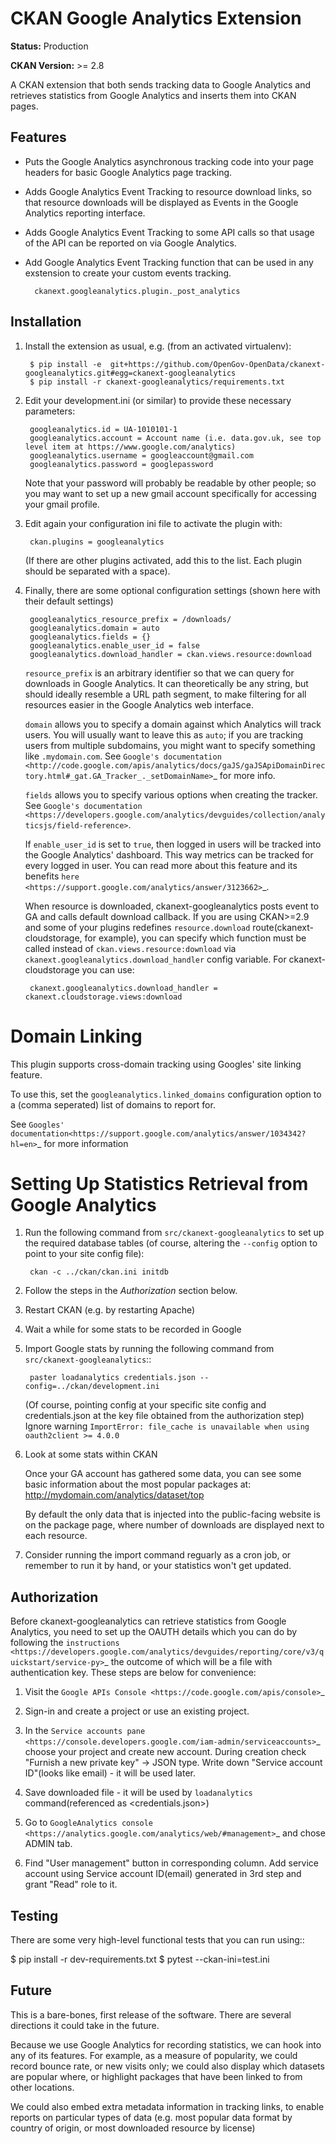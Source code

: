 # CKAN Google Analytics Extension

**Status:** Production

**CKAN Version:** >= 2.8

A CKAN extension that both sends tracking data to Google Analytics and
retrieves statistics from Google Analytics and inserts them into CKAN pages.

## Features


* Puts the Google Analytics asynchronous tracking code into your page headers
  for basic Google Analytics page tracking.

* Adds Google Analytics Event Tracking to resource download links, so that
  resource downloads will be displayed as Events in the Google Analytics
  reporting interface.

* Adds Google Analytics Event Tracking to some API calls so that usage of the
  API can be reported on via Google Analytics.

* Add Google Analytics Event Tracking function that can be used in any exstension
  to create your custom events tracking.

		ckanext.googleanalytics.plugin._post_analytics

## Installation


1. Install the extension as usual, e.g. (from an activated virtualenv):

		$ pip install -e  git+https://github.com/OpenGov-OpenData/ckanext-googleanalytics.git#egg=ckanext-googleanalytics
		$ pip install -r ckanext-googleanalytics/requirements.txt

2. Edit your development.ini (or similar) to provide these necessary parameters:

		googleanalytics.id = UA-1010101-1
		googleanalytics.account = Account name (i.e. data.gov.uk, see top level item at https://www.google.com/analytics)
		googleanalytics.username = googleaccount@gmail.com
        googleanalytics.password = googlepassword

   Note that your password will probably be readable by other people;
   so you may want to set up a new gmail account specifically for
   accessing your gmail profile.

3. Edit again your configuration ini file to activate the plugin
   with:

		ckan.plugins = googleanalytics

   (If there are other plugins activated, add this to the list.  Each
   plugin should be separated with a space).

4. Finally, there are some optional configuration settings (shown here
   with their default settings)

		googleanalytics_resource_prefix = /downloads/
		googleanalytics.domain = auto
        googleanalytics.fields = {}
        googleanalytics.enable_user_id = false
        googleanalytics.download_handler = ckan.views.resource:download

   ``resource_prefix`` is an arbitrary identifier so that we can query
   for downloads in Google Analytics.  It can theoretically be any
   string, but should ideally resemble a URL path segment, to make
   filtering for all resources easier in the Google Analytics web
   interface.

   ``domain`` allows you to specify a domain against which Analytics
   will track users.  You will usually want to leave this as ``auto``;
   if you are tracking users from multiple subdomains, you might want
   to specify something like ``.mydomain.com``.
   See `Google's documentation
   <http://code.google.com/apis/analytics/docs/gaJS/gaJSApiDomainDirectory.html#_gat.GA_Tracker_._setDomainName>`_
   for more info.

   ``fields`` allows you to specify various options when creating the tracker. See `Google's documentation <https://developers.google.com/analytics/devguides/collection/analyticsjs/field-reference>`.

   If ``enable_user_id`` is set to ``true``, then logged in users will be tracked into the Google Analytics' dashboard.
   This way metrics can be tracked for every logged in user. You can read more
   about this feature and its benefits `here <https://support.google.com/analytics/answer/3123662>`_.

   When resource is downloaded, ckanext-googleanalytics posts event to
   GA and calls default download callback. If you are using CKAN>=2.9
   and some of your plugins redefines `resource.download`
   route(ckanext-cloudstorage, for example), you can specify which
   function must be called instead of `ckan.views.resource:download`
   via `ckanext.googleanalytics.download_handler` config variable. For ckanext-cloudstorage you can use:

		ckanext.googleanalytics.download_handler = ckanext.cloudstorage.views:download

# Domain Linking


This plugin supports cross-domain tracking using Googles' site linking feature.

To use this, set the ``googleanalytics.linked_domains`` configuration option to a (comma seperated) list of domains to report for.

See `Googles' documentation<https://support.google.com/analytics/answer/1034342?hl=en>`_ for more information

# Setting Up Statistics Retrieval from Google Analytics


1. Run the following command from ``src/ckanext-googleanalytics`` to
   set up the required database tables (of course, altering the
   ``--config`` option to point to your site config file):

		ckan -c ../ckan/ckan.ini initdb

3. Follow the steps in the *Authorization* section below.

4. Restart CKAN (e.g. by restarting Apache)

5. Wait a while for some stats to be recorded in Google

6. Import Google stats by running the following command from
   ``src/ckanext-googleanalytics``::

		paster loadanalytics credentials.json --config=../ckan/development.ini

   (Of course, pointing config at your specific site config and credentials.json at the
   key file obtained from the authorization step)
   Ignore warning `ImportError: file_cache is unavailable when using oauth2client >= 4.0.0`

7. Look at some stats within CKAN

   Once your GA account has gathered some data, you can see some basic
   information about the most popular packages at:
   http://mydomain.com/analytics/dataset/top

   By default the only data that is injected into the public-facing
   website is on the package page, where number of downloads are
   displayed next to each resource.

8. Consider running the import command reguarly as a cron job, or
   remember to run it by hand, or your statistics won't get updated.


## Authorization


Before ckanext-googleanalytics can retrieve statistics from Google Analytics, you need to set up the OAUTH details which you can do by following the `instructions <https://developers.google.com/analytics/devguides/reporting/core/v3/quickstart/service-py>`_ the outcome of which will be a file with authentication key. These steps are below for convenience:

1. Visit the `Google APIs Console <https://code.google.com/apis/console>`_

2. Sign-in and create a project or use an existing project.

3. In the `Service accounts pane <https://console.developers.google.com/iam-admin/serviceaccounts>`_ choose your project and create new account. During creation check "Furnish a new private key" -> JSON type. Write down "Service account ID"(looks like email) - it will be used later.

4. Save downloaded file - it will be used by `loadanalytics` command(referenced as <credentials.json>)

5. Go to `GoogleAnalytics console <https://analytics.google.com/analytics/web/#management>`_ and chose ADMIN tab.

6. Find "User management" button in corresponding column. Add service account using Service account ID(email) generated in 3rd step and grant "Read" role to it.


## Testing


There are some very high-level functional tests that you can run using::

   $ pip install -r dev-requirements.txt
	$ pytest --ckan-ini=test.ini 


## Future

This is a bare-bones, first release of the software.  There are
several directions it could take in the future.

Because we use Google Analytics for recording statistics, we can hook
into any of its features.  For example, as a measure of popularity, we
could record bounce rate, or new visits only; we could also display
which datasets are popular where, or highlight packages that have been
linked to from other locations.

We could also embed extra metadata information in tracking links, to
enable reports on particular types of data (e.g. most popular data
format by country of origin, or most downloaded resource by license)
